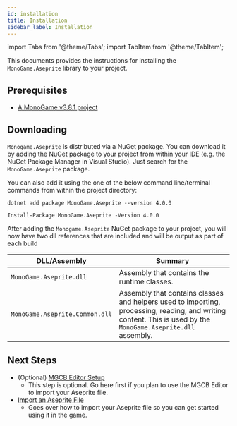 ```yaml
---
id: installation
title: Installation
sidebar_label: Installation
---
```


import Tabs from '@theme/Tabs';
import TabItem from '@theme/TabItem';

This documents provides the instructions for installing the `MonoGame.Aseprite` library to your project.

## Prerequisites

- [A MonoGame v3.8.1 project](https://docs.monogame.net/articles/getting_started/0_getting_started.html)

## Downloading

`Monogame.Aseprite` is distributed via a NuGet package. You can download it by adding the NuGet package to your project from within your IDE (e.g. the NuGet Package Manager in Visual Studio). Just search for the `MonoGame.Aseprite` package.

You can also add it using the one of the below command line/terminal commands from within the project directory:

<Tabs>
 <TabItem value="net-cli" label="NET CLI">

```
dotnet add package MonoGame.Aseprite --version 4.0.0
```

</TabItem>
<TabItem value="package-manager" label="Package Manger">

```
Install-Package MonoGame.Aseprite -Version 4.0.0
```

</TabItem>
</Tabs>

After adding the `Monogame.Aseprite` NuGet package to your project, you will now have two dll references that are included and will be output as part of each build

| DLL/Assembly                   | Summary                                                                                                                                                       |
| ------------------------------ | ------------------------------------------------------------------------------------------------------------------------------------------------------------- |
| `MonoGame.Aseprite.dll`        | Assembly that contains the runtime classes.                                                                                                                   |
| `MonoGame.Aseprite.Common.dll` | Assembly that contains classes and helpers used to importing, processing, reading, and writing content. This is used by the `MonoGame.Aseprite.dll` assembly. |

## Next Steps

- (Optional) [MGCB Editor Setup](./setup-mgcb-editor)
  - This step is optional. Go here first if you plan to use the MGCB Editor to import your Aseprite file.
- [Import an Aseprite File](./import-aseprite-file)
  - Goes over how to import your Aseprite file so you can get started using it in the game.


